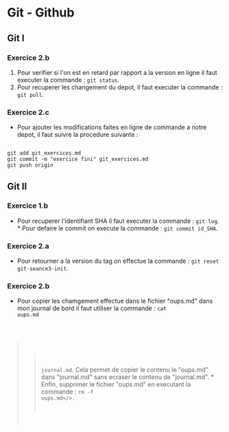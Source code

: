 # Git - Github

## Git I

### Exercice 2.b
1. Pour verifier si l'on est en retard par rapport a la version en 
ligne il faut executer la commande : <code>git status</code>. 
2. Pour recuperer les changement du depot, il faut executer la commande 
: <code>git pull</code>.

### Exercice 2.c
* Pour ajouter les modifications faites en ligne de commande a notre 
depot, il faut suivre la procedure suivante :  
<pre><code>
git add git_exercices.md
git commit -m "exercice fini" git_exercices.md
git push origin
</pre></code>

## Git II

### Exercice 1.b
* Pour recuperer l'identifiant SHA il faut executer la commande : <code>git 
log</code>. * Pour defaire le commit on execute la commande : <code>git 
commit id_SHA</code>.

### Exercice 2.a
* Pour retourner a la version du tag on effectue la commande : <code>git 
reset git-seance3-init</code>.

### Exercice 2.b
* Pour copier les chamgement effectue dans le fichier "oups.md" dans mon journal de bord il faut utiliser la commande : <code>cat oups.md 
>> journal.md</code>. Cela permet de copier le contenu le "oups.md" dans "journal.md" sans ecraser le contenu de "journal.md". * Enfin, 
supprimer le fichier "oups.md" en executant la commande : <code>rm -f  oups.md</>.

